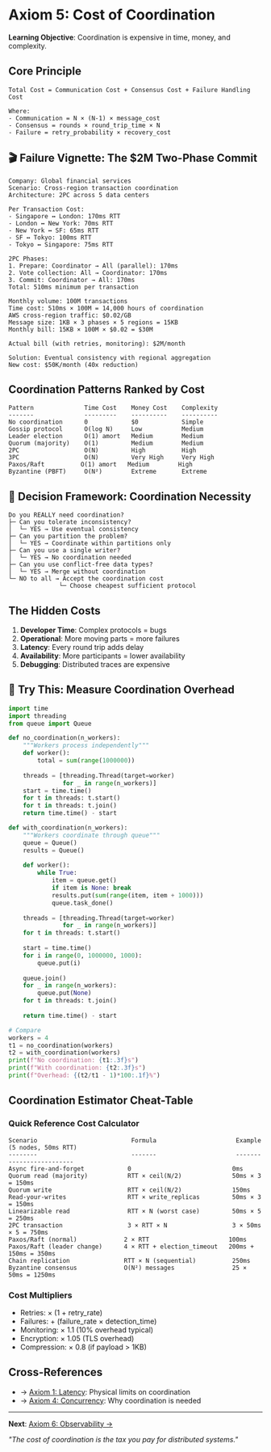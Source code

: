 # Axiom 5: Cost of Coordination

<div class="axiom-header">
  <div class="learning-objective">
    <strong>Learning Objective</strong>: Coordination is expensive in time, money, and complexity.
  </div>
</div>

## Core Principle

```
Total Cost = Communication Cost + Consensus Cost + Failure Handling Cost

Where:
- Communication = N × (N-1) × message_cost
- Consensus = rounds × round_trip_time × N
- Failure = retry_probability × recovery_cost
```

## 🎬 Failure Vignette: The $2M Two-Phase Commit

```
Company: Global financial services
Scenario: Cross-region transaction coordination
Architecture: 2PC across 5 data centers

Per Transaction Cost:
- Singapore ↔ London: 170ms RTT
- London ↔ New York: 70ms RTT  
- New York ↔ SF: 65ms RTT
- SF ↔ Tokyo: 100ms RTT
- Tokyo ↔ Singapore: 75ms RTT

2PC Phases:
1. Prepare: Coordinator → All (parallel): 170ms
2. Vote collection: All → Coordinator: 170ms
3. Commit: Coordinator → All: 170ms
Total: 510ms minimum per transaction

Monthly volume: 100M transactions
Time cost: 510ms × 100M = 14,000 hours of coordination
AWS cross-region traffic: $0.02/GB
Message size: 1KB × 3 phases × 5 regions = 15KB
Monthly bill: 15KB × 100M × $0.02 = $30M

Actual bill (with retries, monitoring): $2M/month

Solution: Eventual consistency with regional aggregation
New cost: $50K/month (40x reduction)
```

## Coordination Patterns Ranked by Cost

```
Pattern              Time Cost    Money Cost    Complexity
-------              ---------    ----------    ----------
No coordination      0            $0            Simple
Gossip protocol      O(log N)     Low           Medium
Leader election      O(1) amort   Medium        Medium
Quorum (majority)    O(1)         Medium        Medium
2PC                  O(N)         High          High
3PC                  O(N)         Very High     Very High
Paxos/Raft          O(1) amort   Medium        High
Byzantine (PBFT)     O(N²)        Extreme       Extreme
```

## 🎯 Decision Framework: Coordination Necessity

```
Do you REALLY need coordination?
├─ Can you tolerate inconsistency?
│  └─ YES → Use eventual consistency
├─ Can you partition the problem?
│  └─ YES → Coordinate within partitions only
├─ Can you use a single writer?
│  └─ YES → No coordination needed
├─ Can you use conflict-free data types?
│  └─ YES → Merge without coordination
└─ NO to all → Accept the coordination cost
              └─ Choose cheapest sufficient protocol
```

## The Hidden Costs

1. **Developer Time**: Complex protocols = bugs
2. **Operational**: More moving parts = more failures  
3. **Latency**: Every round trip adds delay
4. **Availability**: More participants = lower availability
5. **Debugging**: Distributed traces are expensive

## 🔧 Try This: Measure Coordination Overhead

```python
import time
import threading
from queue import Queue

def no_coordination(n_workers):
    """Workers process independently"""
    def worker():
        total = sum(range(1000000))
    
    threads = [threading.Thread(target=worker) 
               for _ in range(n_workers)]
    start = time.time()
    for t in threads: t.start()
    for t in threads: t.join()
    return time.time() - start

def with_coordination(n_workers):
    """Workers coordinate through queue"""
    queue = Queue()
    results = Queue()
    
    def worker():
        while True:
            item = queue.get()
            if item is None: break
            results.put(sum(range(item, item + 1000)))
            queue.task_done()
    
    threads = [threading.Thread(target=worker) 
               for _ in range(n_workers)]
    for t in threads: t.start()
    
    start = time.time()
    for i in range(0, 1000000, 1000):
        queue.put(i)
    
    queue.join()
    for _ in range(n_workers):
        queue.put(None)
    for t in threads: t.join()
    
    return time.time() - start

# Compare
workers = 4
t1 = no_coordination(workers)
t2 = with_coordination(workers)
print(f"No coordination: {t1:.3f}s")
print(f"With coordination: {t2:.3f}s")  
print(f"Overhead: {(t2/t1 - 1)*100:.1f}%")
```

## Coordination Estimator Cheat-Table

### Quick Reference Cost Calculator

```
Scenario                          Formula                      Example (5 nodes, 50ms RTT)
--------                          -------                      -------------------------
Async fire-and-forget            0                            0ms
Quorum read (majority)           RTT × ceil(N/2)              50ms × 3 = 150ms
Quorum write                     RTT × ceil(N/2)              150ms
Read-your-writes                 RTT × write_replicas         50ms × 3 = 150ms
Linearizable read                RTT × N (worst case)         50ms × 5 = 250ms
2PC transaction                  3 × RTT × N                  3 × 50ms × 5 = 750ms
Paxos/Raft (normal)             2 × RTT                      100ms
Paxos/Raft (leader change)      4 × RTT + election_timeout   200ms + 150ms = 350ms
Chain replication               RTT × N (sequential)          250ms
Byzantine consensus             O(N²) messages                25 × 50ms = 1250ms
```

### Cost Multipliers

- Retries: × (1 + retry_rate)
- Failures: + (failure_rate × detection_time)
- Monitoring: × 1.1 (10% overhead typical)
- Encryption: × 1.05 (TLS overhead)
- Compression: × 0.8 (if payload > 1KB)

## Cross-References

- → [Axiom 1: Latency](../axiom1-latency/index.md): Physical limits on coordination
- → [Axiom 4: Concurrency](../axiom4-concurrency/index.md): Why coordination is needed
<!-- - → [Consensus Protocols](../../patterns/consensus): Implementation patterns -->

---

**Next**: [Axiom 6: Observability →](../axiom6-observability/index.md)

*"The cost of coordination is the tax you pay for distributed systems."*